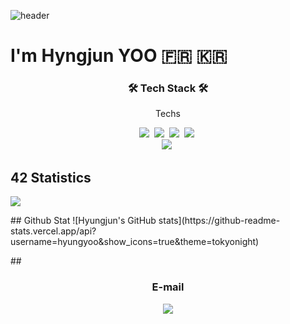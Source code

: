 ![header](https://capsule-render.vercel.app/api?type=soft&color=auto&height=150&section=header&text=HyungjunYOO&fontSize=70&animation=twinkling)


# I'm Hyngjun YOO 🇫🇷 🇰🇷

<p align="center"></p>

<h3 align="center">🛠 Tech Stack 🛠</h3>

<p align="center">Techs</p>

<p align="center">
  <img src="https://img.shields.io/badge/Python-3766AB?style=flat-square&logo=Python&logoColor=white"/></a>&nbsp 
  <img src="https://img.shields.io/badge/C++-00599C?style=flat-square&logo=C%2B%2B&logoColor=white"/></a>&nbsp 
  <img src="https://img.shields.io/badge/C-A8B9CC?style=flat-square&logo=C&logoColor=white"/></a>&nbsp 
  <img src="https://img.shields.io/badge/css-1572B6?style=flat-square&logo=css3&logoColor=white"/></a>&nbsp 
  <br>
  <img src="https://img.shields.io/badge/Mysql-E6B91E?style=flat-square&logo=MySql&logoColor=white"/></a>&nbsp 
</p>

## 42 Statistics
<p align="center"></p>
	<img align="center" src="https://1337-readme.vercel.app/api/profile?cursus=42cursus&dark=true&leet_logo=hide&login=hyungyoo" 	link="https://linkedin.com/in/hyungjunyoo"/>

<p align="center"></p>
## Github Stat
	![Hyungjun's GitHub stats](https://github-readme-stats.vercel.app/api?username=hyungyoo&show_icons=true&theme=tokyonight)
</p>
	## <h3 align="center"> E-mail </h3>
<p align="center">
  <a href="mailto:hjyoo901112@gmail.com"><img src="https://img.shields.io/badge/Gmail-d14836?style=flat-square&logo=Gmail&logoColor=white&link=hjyoo901112@gmail.com"/></a>
</p>
<br>
